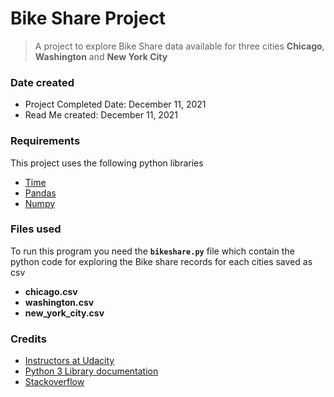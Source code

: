 # Bike Share Project
>A project to explore Bike Share data available for three cities **Chicago**, **Washington** and **New York City**

### Date created
- Project Completed Date: December 11, 2021
- Read Me created: December 11, 2021

### Requirements
This project uses the following python libraries

- [Time](https://docs.python.org/3/library/time.html)
- [Pandas](https://pandas.pydata.org/docs/)
- [Numpy](https://numpy.org/)

### Files used
To run this program you need the **`bikeshare.py`** file which contain the python code for exploring the Bike share records for each cities saved as csv 
- **chicago.csv** 
- **washington.csv** 
- **new_york_city.csv**

### Credits

- [Instructors at Udacity](https://www.udacity.com/)
- [Python 3 Library documentation](https://docs.python.org/3/library/)
- [Stackoverflow](https://stackoverflow.com/)
